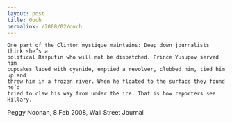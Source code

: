 ```yaml
---
layout: post
title: Ouch
permalink: /2008/02/ouch
---
```


    One part of the Clinton mystique maintains: Deep down journalists think she’s a
    political Rasputin who will not be dispatched. Prince Yusupov served him
    cupcakes laced with cyanide, emptied a revolver, clubbed him, tied him up and
    threw him in a frozen river. When he floated to the surface they found he’d
    tried to claw his way from under the ice. That is how reporters see Hillary.
    
Peggy Noonan, 8 Feb 2008, Wall Street Journal
